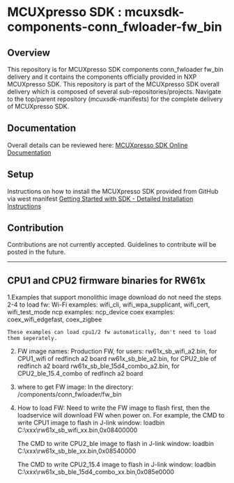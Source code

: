 # MCUXpresso SDK : mcuxsdk-components-conn_fwloader-fw_bin

## Overview
This repository is for MCUXpresso SDK components conn_fwloader fw_bin delivery and it contains the components officially provided in NXP MCUXpresso SDK. This repository is part of the MCUXpresso SDK overall delivery which is composed of several sub-repositories/projects. Navigate to the top/parent repository (mcuxsdk-manifests) for the complete delivery of MCUXpresso SDK.

## Documentation
Overall details can be reviewed here: [MCUXpresso SDK Online Documentation](https://mcuxpresso.nxp.com/mcuxsdk/latest/html/introduction/README.html)  

## Setup
Instructions on how to install the MCUXpresso SDK provided from GitHub via west manifest [Getting Started with SDK - Detailed Installation Instructions](https://mcuxpresso.nxp.com/mcuxsdk/latest/html/gsd/installation.html#installation)

## Contribution
Contributions are not currently accepted. Guidelines to contribute will be posted in the future.

---------------------------------
## CPU1 and CPU2 firmware binaries for RW61x

1.Examples that support monolithic image download do not need the steps 2-4 to load fw:
    Wi-Fi examples: wifi_cli, wifi_wpa_supplicant, wifi_cert, wifi_test_mode
	ncp examples: ncp_device
	coex examples: coex_wifi_edgefast, coex_zigbee

	These examples can load cpu1/2 fw automatically, don't need to load them seperately.

2. FW image names:
	Production FW, for users:
		rw61x_sb_wifi_a2.bin, for CPU1_wifi of redfinch a2 board
		rw61x_sb_ble_a2.bin, for CPU2_ble of redfinch a2 board
		rw61x_sb_ble_15d4_combo_a2.bin, for CPU2_ble_15.4_combo of redfinch a2 board

3. where to get FW image:
	In the directory:  /components/conn_fwloader/fw_bin

4. How to load FW:
	Need to write the FW image to flash first, then the loadservice will download FW when power on.
	For example, the CMD to write CPU1 image to flash in J-link window:
		loadbin C:\xxx\rw61x_sb_wifi_xx.bin,0x08400000

	The CMD to write CPU2_ble image to flash in J-link window:
		loadbin C:\xxx\rw61x_sb_ble_xx.bin,0x08540000

	The CMD to write CPU2_15.4 image to flash in J-link window:
		loadbin C:\xxx\rw61x_sb_ble_15d4_combo_xx.bin,0x085e0000
